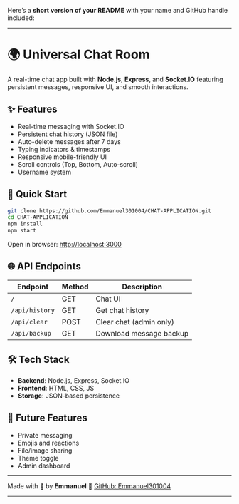 Here’s a **short version of your README** with your name and GitHub handle included:

---

# 🌍 Universal Chat Room

A real-time chat app built with **Node.js**, **Express**, and **Socket.IO** featuring persistent messages, responsive UI, and smooth interactions.

## ✨ Features

* Real-time messaging with Socket.IO
* Persistent chat history (JSON file)
* Auto-delete messages after 7 days
* Typing indicators & timestamps
* Responsive mobile-friendly UI
* Scroll controls (Top, Bottom, Auto-scroll)
* Username system

## 🚀 Quick Start

```bash
git clone https://github.com/Emmanuel301004/CHAT-APPLICATION.git
cd CHAT-APPLICATION
npm install
npm start
```

Open in browser: [http://localhost:3000](http://localhost:3000)

## 🌐 API Endpoints

| Endpoint       | Method | Description             |
| -------------- | ------ | ----------------------- |
| `/`            | GET    | Chat UI                 |
| `/api/history` | GET    | Get chat history        |
| `/api/clear`   | POST   | Clear chat (admin only) |
| `/api/backup`  | GET    | Download message backup |

## 🛠️ Tech Stack

* **Backend**: Node.js, Express, Socket.IO
* **Frontend**: HTML, CSS, JS
* **Storage**: JSON-based persistence

## 🎯 Future Features

* Private messaging
* Emojis and reactions
* File/image sharing
* Theme toggle
* Admin dashboard

---

Made with 💬 by **Emmanuel**
📂 [GitHub: Emmanuel301004](https://github.com/Emmanuel301004)

---
